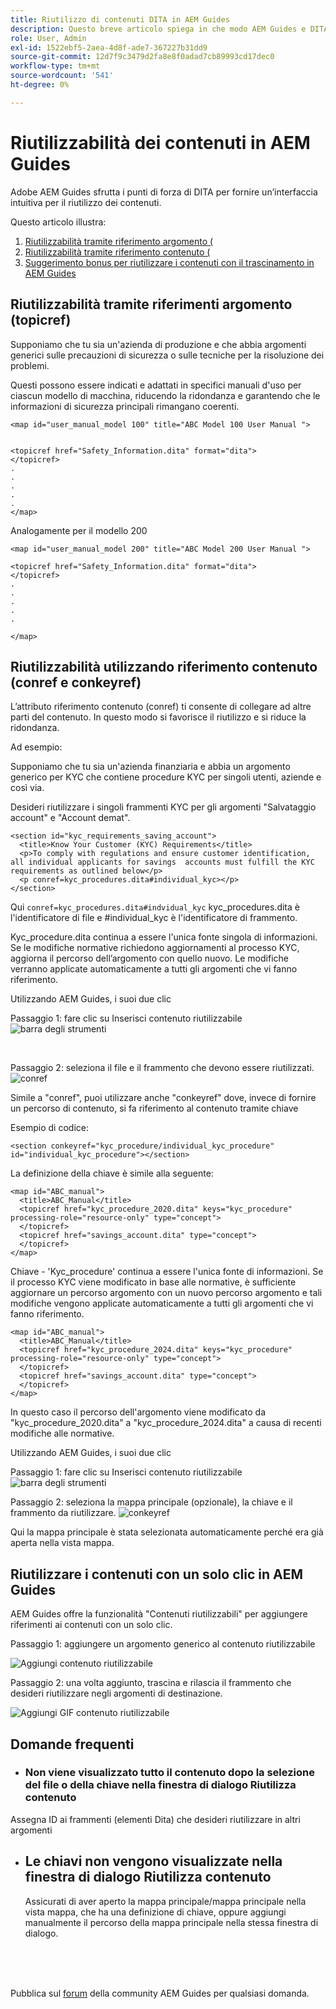 ```yaml
---
title: Riutilizzo di contenuti DITA in AEM Guides
description: Questo breve articolo spiega in che modo AEM Guides e DITA consentono di risparmiare tempo e fatica quando si utilizza la riutilizzabilità dei contenuti
role: User, Admin
exl-id: 1522ebf5-2aea-4d8f-ade7-367227b31dd9
source-git-commit: 12d7f9c3479d2fa8e8f0adad7cb89993cd17dec0
workflow-type: tm+mt
source-wordcount: '541'
ht-degree: 0%

---
```


# Riutilizzabilità dei contenuti in AEM Guides

Adobe AEM Guides sfrutta i punti di forza di DITA per fornire un’interfaccia intuitiva per il riutilizzo dei contenuti.

Questo articolo illustra:

1. [Riutilizzabilità tramite riferimento argomento (](#reusability-using-topic-referencestopicref)
2. [Riutilizzabilità tramite riferimento contenuto (](#reusability-using-content-reference-conref--conkeyref)
3. [Suggerimento bonus per riutilizzare i contenuti con il trascinamento in AEM Guides](#reuse-content-with-a-single-click-in-aem-guides)

## Riutilizzabilità tramite riferimenti argomento (topicref)



Supponiamo che tu sia un&#39;azienda di produzione e che abbia argomenti generici sulle precauzioni di sicurezza o sulle tecniche per la risoluzione dei problemi.

Questi possono essere indicati e adattati in specifici manuali d&#39;uso per ciascun modello di macchina, riducendo la ridondanza e garantendo che le informazioni di sicurezza principali rimangano coerenti.

```
<map id="user_manual_model 100" title="ABC Model 100 User Manual ">


<topicref href="Safety_Information.dita" format="dita">
</topicref>
.
.
.
.
.
</map>
```


Analogamente per il modello 200

```
<map id="user_manual_model 200" title="ABC Model 200 User Manual ">

<topicref href="Safety_Information.dita" format="dita">
</topicref>
.
.
.
.
.
  
</map>
```

## Riutilizzabilità utilizzando riferimento contenuto (conref e conkeyref)

L’attributo riferimento contenuto (conref) ti consente di collegare ad altre parti del contenuto. In questo modo si favorisce il riutilizzo e si riduce la ridondanza.

Ad esempio:

Supponiamo che tu sia un&#39;azienda finanziaria e abbia un argomento generico per KYC che contiene procedure KYC per singoli utenti, aziende e così via.

Desideri riutilizzare i singoli frammenti KYC per gli argomenti &quot;Salvataggio account&quot; e &quot;Account demat&quot;.

```
<section id="kyc_requirements_saving_account">
  <title>Know Your Customer (KYC) Requirements</title>
  <p>To comply with regulations and ensure customer identification, all individual applicants for savings  accounts must fulfill the KYC requirements as outlined below</p>
  <p conref=kyc_procedures.dita#individual_kyc></p>
</section>
```

Qui `conref=kyc_procedures.dita#indvidual_kyc` kyc_procedures.dita è l&#39;identificatore di file e #individual_kyc è l&#39;identificatore di frammento.

Kyc_procedure.dita continua a essere l&#39;unica fonte singola di informazioni. Se le modifiche normative richiedono aggiornamenti al processo KYC, aggiorna il percorso dell’argomento con quello nuovo. Le modifiche verranno applicate automaticamente a tutti gli argomenti che vi fanno riferimento.

Utilizzando AEM Guides, i suoi due clic

Passaggio 1: fare clic su Inserisci contenuto riutilizzabile
![barra degli strumenti](../../assets/publishing/content-reusability_image1.png)

<br>

Passaggio 2: seleziona il file e il frammento che devono essere riutilizzati.
![conref](../../assets/publishing/content-reusability_image2.png)

Simile a &quot;conref&quot;, puoi utilizzare anche &quot;conkeyref&quot; dove, invece di fornire un percorso di contenuto, si fa riferimento al contenuto tramite chiave

Esempio di codice:

```
<section conkeyref="kyc_procedure/individual_kyc_procedure" id="individual_kyc_procedure"></section>
```

La definizione della chiave è simile alla seguente:

```
<map id="ABC_manual">
  <title>ABC_Manual</title>
  <topicref href="kyc_procedure_2020.dita" keys="kyc_procedure" processing-role="resource-only" type="concept">
  </topicref>
  <topicref href="savings_account.dita" type="concept">
  </topicref>
</map>
```

Chiave - &#39;Kyc_procedure&#39; continua a essere l&#39;unica fonte di informazioni. Se il processo KYC viene modificato in base alle normative, è sufficiente aggiornare un percorso argomento con un nuovo percorso argomento e tali modifiche vengono applicate automaticamente a tutti gli argomenti che vi fanno riferimento.

```
<map id="ABC_manual">
  <title>ABC_Manual</title>
  <topicref href="kyc_procedure_2024.dita" keys="kyc_procedure" processing-role="resource-only" type="concept">
  </topicref>
  <topicref href="savings_account.dita" type="concept">
  </topicref>
</map>
```

In questo caso il percorso dell&#39;argomento viene modificato da &quot;kyc_procedure_2020.dita&quot; a &quot;kyc_procedure_2024.dita&quot; a causa di recenti modifiche alle normative.

Utilizzando AEM Guides, i suoi due clic

Passaggio 1: fare clic su Inserisci contenuto riutilizzabile
![barra degli strumenti](../../assets/publishing/content-reusability_image1.png)

Passaggio 2: seleziona la mappa principale (opzionale), la chiave e il frammento da riutilizzare.
![conkeyref](../../assets/publishing/content-reusability_image3.png)

Qui la mappa principale è stata selezionata automaticamente perché era già aperta nella vista mappa.


## Riutilizzare i contenuti con un solo clic in AEM Guides

AEM Guides offre la funzionalità &quot;Contenuti riutilizzabili&quot; per aggiungere riferimenti ai contenuti con un solo clic.

Passaggio 1: aggiungere un argomento generico al contenuto riutilizzabile

![Aggiungi contenuto riutilizzabile](../../assets/publishing/content-reusability_image4.png)

Passaggio 2: una volta aggiunto, trascina e rilascia il frammento che desideri riutilizzare negli argomenti di destinazione.

![Aggiungi GIF contenuto riutilizzabile](../../assets/publishing/content-reusability_image5.gif)



## Domande frequenti

- ### Non viene visualizzato tutto il contenuto dopo la selezione del file o della chiave nella finestra di dialogo Riutilizza contenuto

Assegna ID ai frammenti (elementi Dita) che desideri riutilizzare in altri argomenti

- ## Le chiavi non vengono visualizzate nella finestra di dialogo Riutilizza contenuto

  Assicurati di aver aperto la mappa principale/mappa principale nella vista mappa, che ha una definizione di chiave, oppure aggiungi manualmente il percorso della mappa principale nella stessa finestra di dialogo.


<br>
<br>
<br>


Pubblica sul [forum](https://experienceleaguecommunities.adobe.com/t5/experience-manager-guides/ct-p/aem-xml-documentation) della community AEM Guides per qualsiasi domanda.

